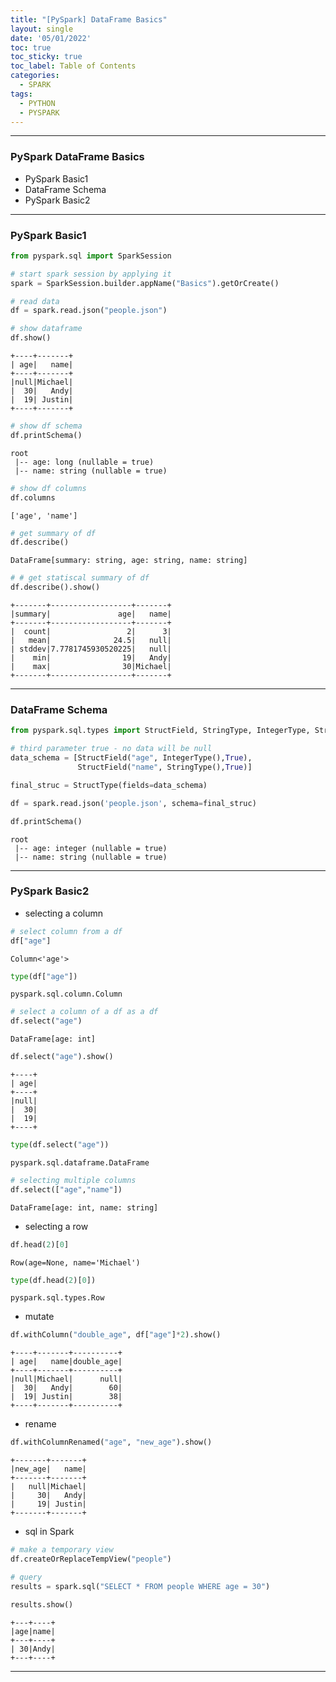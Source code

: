 ```yaml
---
title: "[PySpark] DataFrame Basics"
layout: single
date: '05/01/2022'
toc: true
toc_sticky: true
toc_label: Table of Contents
categories:
  - SPARK
tags:
  - PYTHON
  - PYSPARK
---
```


---
### PySpark DataFrame Basics
* PySpark Basic1
* DataFrame Schema
* PySpark Basic2

---

### PySpark Basic1


```python
from pyspark.sql import SparkSession
```


```python
# start spark session by applying it
spark = SparkSession.builder.appName("Basics").getOrCreate()
```


```python
# read data
df = spark.read.json("people.json")
```


```python
# show dataframe
df.show()
```

    +----+-------+
    | age|   name|
    +----+-------+
    |null|Michael|
    |  30|   Andy|
    |  19| Justin|
    +----+-------+
    



```python
# show df schema
df.printSchema()
```

    root
     |-- age: long (nullable = true)
     |-- name: string (nullable = true)
    



```python
# show df columns
df.columns
```




    ['age', 'name']




```python
# get summary of df
df.describe()
```





    DataFrame[summary: string, age: string, name: string]




```python
# # get statiscal summary of df
df.describe().show()
```

    +-------+------------------+-------+
    |summary|               age|   name|
    +-------+------------------+-------+
    |  count|                 2|      3|
    |   mean|              24.5|   null|
    | stddev|7.7781745930520225|   null|
    |    min|                19|   Andy|
    |    max|                30|Michael|
    +-------+------------------+-------+
    


---

### DataFrame Schema


```python
from pyspark.sql.types import StructField, StringType, IntegerType, StructType
```


```python
# third parameter true - no data will be null
data_schema = [StructField("age", IntegerType(),True),
               StructField("name", StringType(),True)]
```


```python
final_struc = StructType(fields=data_schema)
```


```python
df = spark.read.json('people.json', schema=final_struc)
```


```python
df.printSchema()
```

    root
     |-- age: integer (nullable = true)
     |-- name: string (nullable = true)
    


---

### PySpark Basic2

* selecting a column


```python
# select column from a df
df["age"]
```




    Column<'age'>




```python
type(df["age"])
```




    pyspark.sql.column.Column




```python
# select a column of a df as a df
df.select("age")
```




    DataFrame[age: int]




```python
df.select("age").show()
```

    +----+
    | age|
    +----+
    |null|
    |  30|
    |  19|
    +----+
    



```python
type(df.select("age"))
```




    pyspark.sql.dataframe.DataFrame




```python
# selecting multiple columns
df.select(["age","name"])
```




    DataFrame[age: int, name: string]



* selecting a row


```python
df.head(2)[0]
```




    Row(age=None, name='Michael')




```python
type(df.head(2)[0])
```




    pyspark.sql.types.Row



* mutate


```python
df.withColumn("double_age", df["age"]*2).show()
```

    +----+-------+----------+
    | age|   name|double_age|
    +----+-------+----------+
    |null|Michael|      null|
    |  30|   Andy|        60|
    |  19| Justin|        38|
    +----+-------+----------+
    


* rename


```python
df.withColumnRenamed("age", "new_age").show()
```

    +-------+-------+
    |new_age|   name|
    +-------+-------+
    |   null|Michael|
    |     30|   Andy|
    |     19| Justin|
    +-------+-------+
    


* sql in Spark


```python
# make a temporary view
df.createOrReplaceTempView("people")
```


```python
# query
results = spark.sql("SELECT * FROM people WHERE age = 30")
```


```python
results.show()
```

    +---+----+
    |age|name|
    +---+----+
    | 30|Andy|
    +---+----+
    


---
